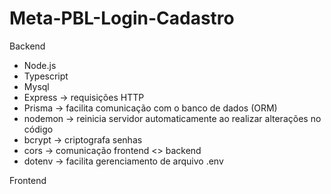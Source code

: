 # Meta-PBL-Login-Cadastro

Backend
- Node.js
- Typescript
- Mysql
- Express -> requisições HTTP
- Prisma -> facilita comunicação com o banco de dados (ORM)
- nodemon -> reinicia servidor automaticamente ao realizar alterações no código
- bcrypt -> criptografa senhas
- cors -> comunicação frontend <> backend
- dotenv -> facilita gerenciamento de arquivo .env

Frontend